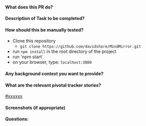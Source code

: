 #### What does this PR do?
#### Description of Task to be completed?
#### How should this be manually tested?
* Clone this repository
   - `git clone https://github.com/davidshare/MindMirror.git`
* run `npm install` in the root directory of the project
* run 'npm start`
* on your browser, type: `localhost:3000`
#### Any background context you want to provide?
#### What are the relevant pivotal tracker stories?
[#xxxxxx](https://www.pivotaltracker.com/story/show/xxxxxx)
#### Screenshots (if appropriate)
#### Questions:

